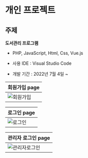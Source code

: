 개인 프로젝트
=====

주제
-----
**도서관리 프로그램** 

- PHP, JavaScript, Html, Css, Vue.js

- 사용 IDE : Visual Studio Code

- 개발 기간 : 2022년 7월 4일 ~ 

|회원가입 page|
|------------|
|![회원가입](https://user-images.githubusercontent.com/101936519/178485677-eb959d19-dffd-41f8-83dd-03235d08b726.jpg)|

| 로그인 page|
|------------|
|![로그인](https://user-images.githubusercontent.com/101936519/185731981-def7a1fe-c1b5-452e-90c4-b8bf3b7c07df.jpg)|

|관리자 로그인 page|
|------------|
|![관리자로그인](https://user-images.githubusercontent.com/101936519/185732097-26ef788b-5012-4848-bf9d-37e8f3e2016f.jpg)|


